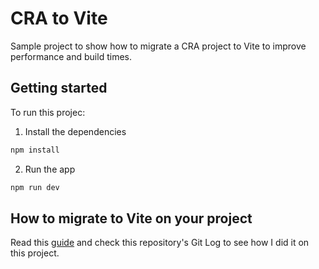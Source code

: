 # CRA to Vite

Sample project to show how to migrate a CRA project to Vite to improve performance and build times.

## Getting started

To run this projec:

1. Install the dependencies

```bash
npm install
```

2. Run the app

```bash
npm run dev
```

## How to migrate to Vite on your project

Read this [guide](https://coreui.io/blog/how-to-migrate-create-react-app-to-vite/) and check this repository's Git Log to see how I did it on this project.

